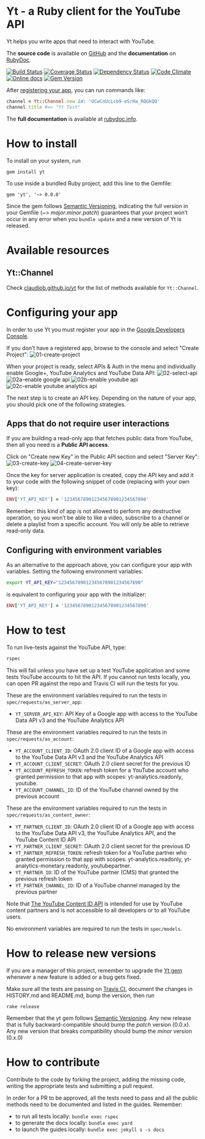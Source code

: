 Yt - a Ruby client for the YouTube API
======================================================

Yt helps you write apps that need to interact with YouTube.

The **source code** is available on [GitHub](https://github.com/claudiob/yt) and the **documentation** on [RubyDoc](http://www.rubydoc.info/gems/yt/frames).

[![Build Status](http://img.shields.io/travis/claudiob/yt/master.svg)](https://travis-ci.org/claudiob/yt)
[![Coverage Status](http://img.shields.io/coveralls/claudiob/yt/master.svg)](https://coveralls.io/r/claudiob/yt)
[![Dependency Status](http://img.shields.io/gemnasium/claudiob/yt.svg)](https://gemnasium.com/claudiob/yt)
[![Code Climate](http://img.shields.io/codeclimate/github/claudiob/yt.svg)](https://codeclimate.com/github/claudiob/yt)
[![Online docs](http://img.shields.io/badge/docs-✓-green.svg)](http://www.rubydoc.info/gems/yt/frames)
[![Gem Version](http://img.shields.io/gem/v/yt.svg)](http://rubygems.org/gems/yt)

After [registering your app](#configuring-your-app), you can run commands like:

```ruby
channel = Yt::Channel.new id: 'UCwCnUcLcb9-eSrHa_RQGkQQ'
channel.title #=> "Yt Test"
```

The **full documentation** is available at [rubydoc.info](http://www.rubydoc.info/gems/yt/frames).

How to install
==============

To install on your system, run

    gem install yt

To use inside a bundled Ruby project, add this line to the Gemfile:

    gem 'yt', '~> 0.0.0'

Since the gem follows [Semantic Versioning](http://semver.org),
indicating the full version in your Gemfile (~> *major*.*minor*.*patch*)
guarantees that your project won’t occur in any error when you `bundle update`
and a new version of Yt is released.

Available resources
===================

Yt::Channel
-----------

Check [claudiob.github.io/yt](http://claudiob.github.io/yt/channels.html) for the list of methods available for `Yt::Channel`.


Configuring your app
====================

In order to use Yt you must register your app in the [Google Developers Console](https://console.developers.google.com).

If you don’t have a registered app, browse to the console and select "Create Project":
![01-create-project](https://cloud.githubusercontent.com/assets/7408595/3373043/4224c894-fbb0-11e3-9f8a-4d96bddce136.png)

When your project is ready, select APIs & Auth in the menu and individually enable Google+, YouTube Analytics and YouTube Data API:
![02-select-api](https://cloud.githubusercontent.com/assets/4453997/8442701/5d0f77f4-1f35-11e5-93d8-07d4459186b5.png)
![02a-enable google api](https://cloud.githubusercontent.com/assets/4453997/8442306/0f714cb8-1f33-11e5-99b3-f17a4b1230fe.png)
![02b-enable youtube api](https://cloud.githubusercontent.com/assets/4453997/8442304/0f6fd0e0-1f33-11e5-981a-acf90ccd7409.png)
![02c-enable youtube analytics api](https://cloud.githubusercontent.com/assets/4453997/8442305/0f71240e-1f33-11e5-9b60-4ecea02da9be.png)

The next step is to create an API key. Depending on the nature of your app, you should pick one of the following strategies.

Apps that do not require user interactions
------------------------------------------

If you are building a read-only app that fetches public data from YouTube, then
all you need is a **Public API access**.

Click on "Create new Key" in the Public API section and select "Server Key":
![03-create-key](https://cloud.githubusercontent.com/assets/7408595/3373045/42258fcc-fbb0-11e3-821c-699c8a3ce7bc.png)
![04-create-server-key](https://cloud.githubusercontent.com/assets/7408595/3373044/42251db2-fbb0-11e3-93f9-8f06f8390b4e.png)

Once the key for server application is created, copy the API key and add it
to your code with the following snippet of code (replacing with your own key):

```ruby
ENV['YT_API_KEY'] = '123456789012345678901234567890'
```

Remember: this kind of app is not allowed to perform any destructive operation,
so you won’t be able to like a video, subscribe to a channel or delete a
playlist from a specific account. You will only be able to retrieve read-only
data.

Configuring with environment variables
--------------------------------------

As an alternative to the approach above, you can configure your app with
variables. Setting the following environment variables:

```bash
export YT_API_KEY="123456789012345678901234567890"
```

is equivalent to configuring your app with the initializer:

```ruby
ENV['YT_API_KEY'] = '123456789012345678901234567890'
```

How to test
===========

To run live-tests against the YouTube API, type:

```bash
rspec
```

This will fail unless you have set up a test YouTube application and some
tests YouTube accounts to hit the API. If you cannot run tests locally, you
can open PR against the repo and Travis CI will run the tests for you.

These are the environment variables required to run the tests in `spec/requests/as_server_app`:

- `YT_SERVER_API_KEY`: API Key of a Google app with access to the YouTube Data API v3 and the YouTube Analytics API

These are the environment variables required to run the tests in `spec/requests/as_account`:

- `YT_ACCOUNT_CLIENT_ID`: OAuth 2.0 client ID of a Google app with access to the YouTube Data API v3 and the YouTube Analytics API
- `YT_ACCOUNT_CLIENT_SECRET`: OAuth 2.0 client secret for the previous ID
- `YT_ACCOUNT_REFRESH_TOKEN`: refresh token for a YouTube account who granted permission to that app with scopes: yt-analytics.readonly, youtube.
- `YT_ACCOUNT_CHANNEL_ID`: ID of the YouTube channel owned by the previous account

These are the environment variables required to run the tests in `spec/requests/as_content_owner`:

- `YT_PARTNER_CLIENT_ID`: OAuth 2.0 client ID of a Google app with access to the YouTube Data API v3, the YouTube Analytics API, and the YouTube Content ID API
- `YT_PARTNER_CLIENT_SECRET`: OAuth 2.0 client secret for the previous ID
- `YT_PARTNER_REFRESH_TOKEN`: refresh token for a YouTube partner who granted permission to that app with scopes: yt-analytics.readonly, yt-analytics-monetary.readonly, youtubepartner.
- `YT_PARTNER_ID`: ID of the YouTube partner (CMS) that granted the previous refresh token
- `YT_PARTNER_CHANNEL_ID`: ID of a YouTube channel managed by the previous partner

Note that [The YouTube Content ID API](https://developers.google.com/apps-script/advanced/youtube-content-id) is intended for use by YouTube content partners and is not accessible to all developers or to all YouTube users.

No environment variables are required to run the tests in `spec/models`.


How to release new versions
===========================

If you are a manager of this project, remember to upgrade the [Yt gem](http://rubygems.org/gems/yt)
whenever a new feature is added or a bug gets fixed.

Make sure all the tests are passing on [Travis CI](https://travis-ci.org/claudiob/yt),
document the changes in HISTORY.md and README.md, bump the version, then run

    rake release

Remember that the yt gem follows [Semantic Versioning](http://semver.org).
Any new release that is fully backward-compatible should bump the *patch* version (0.0.x).
Any new version that breaks compatibility should bump the *minor* version (0.x.0)

How to contribute
=================

Contribute to the code by forking the project, adding the missing code,
writing the appropriate tests and submitting a pull request.

In order for a PR to be approved, all the tests need to pass and all the public
methods need to be documented and listed in the guides. Remember:

- to run all tests locally: `bundle exec rspec`
- to generate the docs locally: `bundle exec yard`
- to launch the guides locally: `bundle exec jekyll s -s docs`
